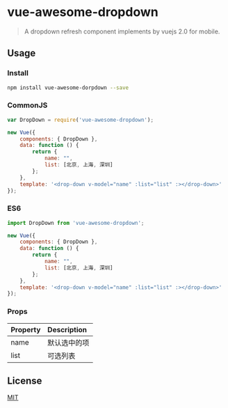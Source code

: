 # vue-awesome-dropdown

> A dropdown refresh component implements by vuejs 2.0 for mobile.

## Usage

### Install

```bash
npm install vue-awesome-dorpdown --save
```

### CommonJS

```javascript
var DropDown = require('vue-awesome-dropdown');

new Vue({
    components: { DropDown },
    data: function () {
        return {
            name: "",
            list: [北京, 上海, 深圳]
        };
    },
    template: '<drop-down v-model="name" :list="list" :></drop-down>'
});
```

### ES6
```javascript
import DropDown from 'vue-awesome-dropdown';

new Vue({
    components: { DropDown },
    data: function () {
        return {
            name: "",
            list: [北京, 上海, 深圳]
        };
    },
    template: '<drop-down v-model="name" :list="list" :></drop-down>'
});
```

### Props
| Property | Description |
|:--|:--|
| name | 默认选中的项 |
| list | 可选列表 |

## License

[MIT](http://opensource.org/licenses/MIT)